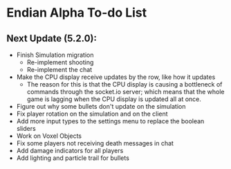 # Endian Alpha To-do List

## Next Update (5.2.0):
- Finish Simulation migration
    - Re-implement shooting
    - Re-implement the chat
- Make the CPU display receive updates by the row, like how it updates
    - The reason for this is that the CPU display is causing a bottleneck 
        of commands through the socket.io server; which means that the 
        whole game is lagging when the CPU display is updated all at once.
- Figure out why some bullets don't update on the simulation
- Fix player rotation on the simulation and on the client
- Add more input types to the settings menu to replace the boolean sliders
- Work on Voxel Objects
- Fix some players not receiving death messages in chat
- Add damage indicators for all players
- Add lighting and particle trail for bullets